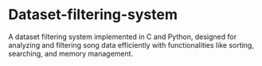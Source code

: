 # Dataset-filtering-system
A dataset filtering system implemented in C and Python, designed for analyzing and filtering song data efficiently with functionalities like sorting, searching, and memory management.
